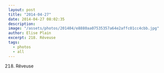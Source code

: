 ```yaml
---
layout: post
title: "2014-04-27"
date: 2014-04-27 08:02:35
description: 
image: "/assets/photos/201404/e8880aa07535357a64e2affc01cc4cbb.jpg"
author: Elise Plain
excerpt: 218. Rêveuse
tags: 
  - photos
  - all
---
```


218. Rêveuse
<p></p>

